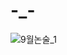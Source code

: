 # -_-
![9월논술_1](https://user-images.githubusercontent.com/22464827/132089665-ca75eabd-8c86-4a32-8579-afb490650690.jpg)
